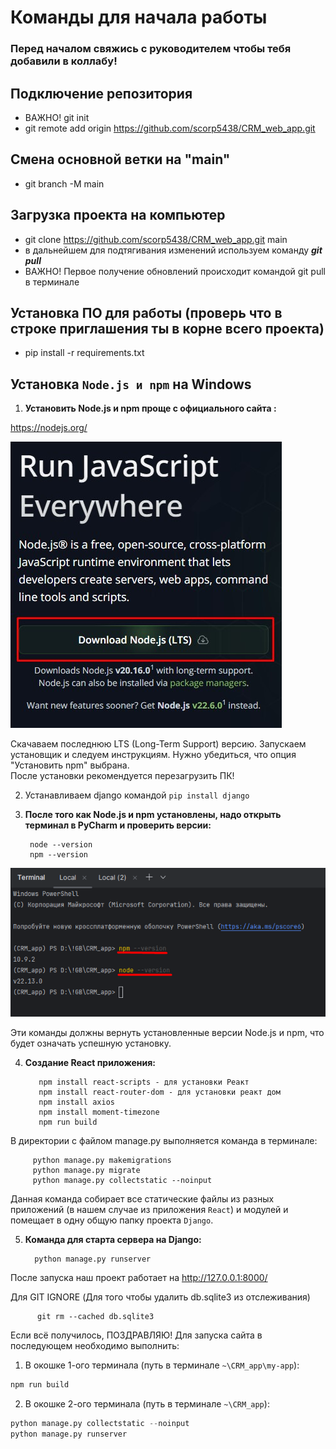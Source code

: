 # Команды для начала работы
### Перед началом свяжись с руководителем чтобы тебя добавили в коллабу!
## Подключение репозитория
* ВАЖНО! git init
* git remote add origin https://github.com/scorp5438/CRM_web_app.git
## Смена основной ветки на "main"
* git branch -M main
## Загрузка проекта на компьютер
* git clone https://github.com/scorp5438/CRM_web_app.git main
* в дальнейшем для подтягивания изменений используем команду ***git pull***
* ВАЖНО! Первое получение обновлений происходит командой git pull в терминале
## Установка ПО для работы (проверь что в строке приглашения ты в корне всего проекта)
* pip install -r requirements.txt

## Установка `Node.js и npm` на Windows
1. **Установить Node.js и npm проще с официального сайта :**

https://nodejs.org/

![Создание и обьединение файлов](img_readme/NodeJS_download.jpg)

Скачаваем последнюю LTS (Long-Term Support) версию.
Запускаем установщик и следуем инструкциям. Нужно убедиться, что опция "Установить npm" выбрана.  
После установки рекомендуется перезагрузить ПК!

2. Устанавливаем django командой ```pip install django```


3. **После того как Node.js и npm установлены, надо открыть терминал в PyCharm и проверить версии:**

        node --version
        npm --version

![Проверка версии node и npm](img_readme\check_version_npm_node.png)


Эти команды должны вернуть установленные версии Node.js и npm, что будет означать успешную установку.

4. **Создание React приложения:**

          npm install react-scripts - для установки Реакт
          npm install react-router-dom - для установки реакт дом
          npm install axios
          npm install moment-timezone
          npm run build

В директории с файлом manage.py выполняется команда в терминале:

         python manage.py makemigrations
         python manage.py migrate  
         python manage.py collectstatic --noinput


Данная команда собирает все статические файлы из разных приложений (в нашем случае из приложения `React`) и модулей и помещает в одну общую папку проекта `Django`.

5. **Команда для старта сервера на Django:**

         python manage.py runserver

После запуска наш проект работает на http://127.0.0.1:8000/


Для GIT IGNORE (Для того чтобы удалить db.sqlite3 из отслеживания)

          git rm --cached db.sqlite3

Если всё получилось, ПОЗДРАВЛЯЮ!
Для запуска сайта в последующем необходимо выполнить:
1. В окошке 1-ого терминала (путь в терминале `~\CRM_app\my-app`): 
```python
npm run build
```
2. В окошке 2-ого терминала (путь в терминале `~\CRM_app`): 
```python
python manage.py collectstatic --noinput
python manage.py runserver
```
